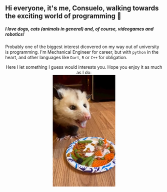 ## Hi everyone, it's me, Consuelo, walking towards the exciting world of programming  👋
##### I love dogs, cats (animals in general) and, of course, videogames and robotics!
Probably one of the biggest interest dicovered on my way out of university is programming. I'm Mechanical Engineer for career, but with `python` in the heart, and other languages like `Dart`, `R` or `C++` for obligation.
<div align="center">
  Here I let something I guess would interests you. Hope you enjoy it as much as I do:
</div>
<div align="center">
  <img src="/videoframe_1702.png" alt="Imagen ajustada" width="200" />
</div>


<!--
**cmissene/cmissene** is a ✨ _special_ ✨ repository because its `README.md` (this file) appears on your GitHub profile.

Here are some ideas to get you started:

- 🔭 I’m currently working on ...
- 🌱 I’m currently learning ...
- 👯 I’m looking to collaborate on ...
- 🤔 I’m looking for help with ...
- 💬 Ask me about ...
- 📫 How to reach me: ...
- 😄 Pronouns: ...
- ⚡ Fun fact: ...
-->
